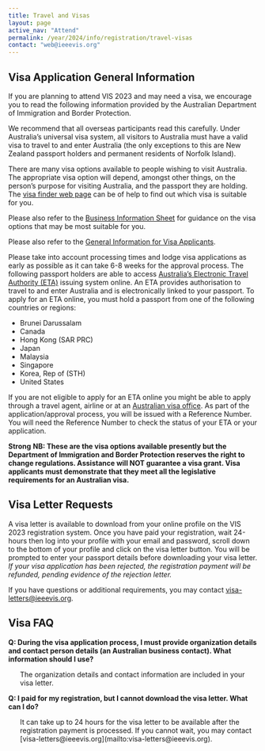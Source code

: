 ```yaml
---
title: Travel and Visas
layout: page
active_nav: "Attend"
permalink: /year/2024/info/registration/travel-visas
contact: "web@ieeevis.org"
---
```


## Visa Application General Information

If you are planning to attend VIS 2023 and may need a visa, we encourage you to read the following information provided by the Australian Department of Immigration and Border Protection. 

We recommend that all overseas participants read this carefully. Under Australia’s universal visa system, all visitors to Australia must have a valid visa to travel to and enter Australia (the only exceptions to this are New Zealand passport holders and permanent residents of Norfolk Island). 

There are many visa options available to people wishing to visit Australia. The appropriate visa option will depend, amongst other things, on the person’s purpose for visiting Australia, and the passport they are holding. The [visa finder web page](https://immi.homeaffairs.gov.au/visas/getting-a-visa/visa-finder) can be of help to find out which visa is suitable for you.

Please also refer to the [Business Information Sheet](https://ijcai-17.org/BusinessInformationSheet.pdf) for guidance on the visa options that may be most suitable for you. 

Please also refer to the [General Information for Visa Applicants](https://ijcai-17.org/GeneralInformation.pdf). 

Please take into account processing times and lodge visa applications as early as possible as it can take 6-8 weeks for the approval process. The following passport holders are able to access [Australia’s Electronic Travel Authority (ETA)](https://www.eta.homeaffairs.gov.au/ETAS3/etas) issuing system online. An ETA provides authorisation to travel to and enter Australia and is electronically linked to your passport. To apply for an ETA online, you must hold a passport from one of the following countries or regions: 

* Brunei Darussalam 
* Canada 
* Hong Kong (SAR PRC) 
* Japan 
* Malaysia 
* Singapore 
* Korea, Rep of (STH) 
* United States

If you are not eligible to apply for an ETA online you might be able to apply through a travel agent, airline or at an [Australian visa office](https://www.homeaffairs.gov.au/about/contact/offices-locations). As part of the application/approval process, you will be issued with a Reference Number. You will need the Reference Number to check the status of your ETA or your application. 


**Strong** __NB: These are the visa options available presently but the Department of Immigration and Border Protection reserves the right to change regulations. Assistance will NOT guarantee a visa grant. Visa applicants must demonstrate that they meet all the legislative requirements for an Australian visa.__




## Visa Letter Requests

A visa letter is available to download from your online profile on the VIS 2023 registration system. Once you have paid your registration, wait 24-hours then log into your profile with your email and password, scroll down to the bottom of your profile and click on the visa letter button. You will be prompted to enter your passport details before downloading your visa letter. 
*If your visa application has been rejected, the registration payment will be refunded, pending evidence of the rejection letter.*

If you have questions or additional requirements, you may contact [visa-letters@ieeevis.org](mailto:visa-letters@ieeevis.org).




## Visa FAQ
**Q: During the visa application process, I must provide organization details and contact person details (an Australian business contact). What information should I use?**
<ul>The organization details and contact information are included in your visa letter.</ul>

**Q: I paid for my registration, but I cannot download the visa letter. What can I do?**
<ul>It can take up to 24 hours for the visa letter to be available after the registration payment is processed. If you cannot wait, you may contact [visa-letters@ieeevis.org](mailto:visa-letters@ieeevis.org). </ul>



